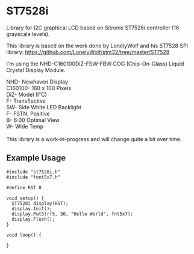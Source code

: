 # ST7528i
Library for I2C graphical LCD based on Sitronix ST7528i controller (16 grayscale levels).

This library is based on the work done by LonelyWolf and his ST7528 SPI library: https://github.com/LonelyWolf/stm32/tree/master/ST7528

I'm using the NHD-C160100DiZ-FSW-FBW COG (Chip-On-Glass) Liquid Crystal Display Module.

NHD- Newhaven Display<br>
C160100- 160 x 100 Pixels<br>
DiZ- Model (I²C)<br>
F- Transflective<br>
SW- Side White LED Backlight<br>
F- FSTN, Positive<br>
B- 6:00 Optimal View<br>
W- Wide Temp<br>
<br>
This library is a work-in-progress and will change quite a bit over time.

## Example Usage

```
#include "st7528i.h"
#include "font5x7.h"

#define RST 8

void setup() {
  ST7528i display(RST);
  display.Init();
  display.PutStr(5, 30, "Hello World", fnt5x7);
  display.Flush();
}

void loop() {

}
```
